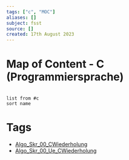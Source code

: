 ```yaml
---
tags: ["c", "MOC"]
aliases: []
subject: fsst
source: []
created: 17th August 2023
---
```


# Map of Content - C (Programmiersprache)

```dataview

list from #c
sort name

```

# Tags

- [Algo_Skr_00_CWiederholung](../Algo/Algo_Skr_00_CWiederholung.md)
- [Algo_Skr_00_Ue_CWiederholung](../Algo/Algo_Skr_00_Ue_CWiederholung.md)
